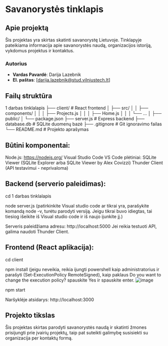 # Savanorystės tinklapis

## Apie projektą
Šis projektas yra skirtas skatinti savanorystę Lietuvoje. Tinklapyje pateikiama informacija apie savanorystės naudą, organizacijos istoriją, vykdomus projektus ir kontaktus.

### Autorius
- **Vardas Pavardė**: Darija Lazebnik
- **El. paštas**: [darija.lazebnik@stud.vilniustech.lt]

## Failų struktūra
1 darbas tinklalapis
├── client/                 # React frontend
│   ├── src/
│   │   ├── components/
│   │   │   ├── Projects.js
│   │   │   ├── Home.js
│   │   │   └── ...
│   ├── public/
│   └── package.json
├── server.js              # Express backend
├── database.db            # SQLite duomenų bazė
├── .gitignore             # Git ignoravimo failas
└── README.md              # Projekto aprašymas

## Būtini komponentai:

Node.js: https://nodejs.org/ 
Visual Studio Code
VS Code plėtiniai:
SQLite Viewer (SQLite Explorer arba SQLite Viewer by Alex Covizzi)
Thunder Client (API testavimui - neprivaloma)

## Backend (serverio paleidimas):
cd 1 darbas tinklalapis

node server.js (patirkinkite Visual studio code ar tikrai yra, parašykite komandą node -v, turėtu parodyti versiją. Jeigu tikrai buvo idiegtas, tai tiesiog išeikite iš Visual studio code ir iš naujo ijunkite jį.)

Serveris paleidžiama adresu: http://localhost:5000
Jei reikia testuoti API, galima naudoti Thunder Client.

## Frontend (React aplikacija):
cd client

npm install (jeigu neveikia, reikia ijungti powershell kaip administratorius ir parašyti (Set-ExecutionPolicy RemoteSigned), kaip paklaus Do you want to change the execution policy? spauskite Yes ir spauskite enter.
![image](https://github.com/user-attachments/assets/17e6cc1f-38a6-4e12-9639-5f8c65d3bf7e)

npm start

Naršyklėje atsidarys: http://localhost:3000

## Projekto tikslas
Šis projektas skirtas parodyti savanorystės naudą ir skatinti žmones prisijungti prie įvairių projektų, taip pat suteikti galimybę susisiekti su organizacija per kontaktų formą.
